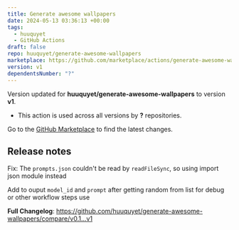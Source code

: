 ```yaml
---
title: Generate awesome wallpapers
date: 2024-05-13 03:36:13 +00:00
tags:
  - huuquyet
  - GitHub Actions
draft: false
repo: huuquyet/generate-awesome-wallpapers
marketplace: https://github.com/marketplace/actions/generate-awesome-wallpapers
version: v1
dependentsNumber: "?"
---
```



Version updated for **huuquyet/generate-awesome-wallpapers** to version **v1**.
- This action is used across all versions by **?** repositories.

Go to the [GitHub Marketplace](https://github.com/marketplace/actions/generate-awesome-wallpapers) to find the latest changes.

## Release notes

Fix: The `prompts.json` couldn't be read by `readFileSync`, so using import json module instead

Add to ouput `model_id` and `prompt` after getting random from list for debug or other workflow steps use

**Full Changelog**: https://github.com/huuquyet/generate-awesome-wallpapers/compare/v0.1...v1

